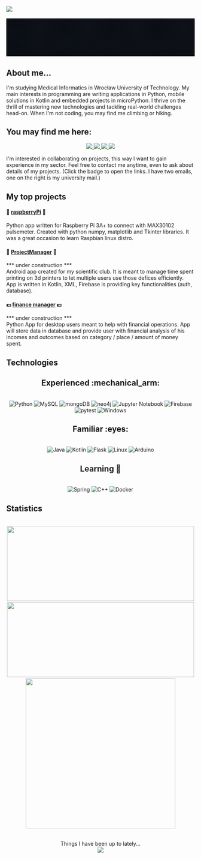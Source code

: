 ![](https://vbr.nathanchung.dev/badge?page_id=dominikcedro&lcolor=5ce1e6&color=555555&style=for-the-badge&logo=Github&hit=false)  
<div style="text-align:center;">
      <img src="./welcome.gif" alt="Your GIF Alt Text" />
</div>

## About me...
I'm studying Medical Informatics in Wrocław University of Technology. My main interests in programming are writing applications in Python, mobile solutions in Kotlin and embedded projects in microPython.  I thrive on the thrill of mastering new technologies and tackling real-world challenges head-on. When I'm not coding, you may find me climbing or hiking.

## You may find me here:

<div align="center"> 
  <a href="mailto:dominikcedroo@gmail.com">
    <img src="https://img.shields.io/badge/Gmail-D14836?style=for-the-badge&logo=gmail&logoColor=white" />
  </a>
  <a href="mailto:275306@student.pwr.edu.pl">
    <img src="https://img.shields.io/badge/Gmail-D14836?style=for-the-badge&logo=gmail&logoColor=white&labelColor=grey&color=grey" />
  </a>
  <a href="https://stackoverflow.com/users/22790179/cerodanim">
    <img src="https://img.shields.io/badge/-Stackoverflow-FE7A16?style=for-the-badge&logo=stack-overflow&logoColor=white" />
  </a>
  <a href="https://www.linkedin.com/in/ignacy-berent-74b355278" target="_blank">
    <img src="https://img.shields.io/badge/linkedin-%230077B5.svg?style=for-the-badge&logo=linkedin&logoColor=white" target="_blank" />
  </a>
  <!--
  <a href="" target="_blank">
     <img src="https://img.shields.io/badge/Portfolio-FF5722?style=for-the-badge&logo=google-chrome&logoColor=white" target="_blank" /> <!-- sqlite, safari, google-chrome are other good icon options -->
  </a>
</div>

I'm interested in collaborating on projects, this way I want to gain experience in my sector. Feel free to contact me anytime, even to ask about details of my projects. (Click the badge to open the links. I have two emails, one on the right is my university mail.)




## My top projects
#### :strawberry: [raspberryPi](https://github.com/dominikcedro/RaspberryPulseSensor) :strawberry:  
Python app written for Raspberry Pi 3A+ to connect with MAX30102 pulsemeter. Created with python numpy, matplotlib and Tkinter libraries. It was a great occasion to learn Raspbian linux distro.
#### :iphone: [ProjectManager](https://github.com/dominikcedro/3DPrintManager) :iphone:
*** under construction ***  
Android app created for my scientific club. It is meant to manage time spent printing on 3d printers to let multiple users use those defices efficiently. App is written in Kotlin, XML, Firebase is providing key functionalities (auth, database).
#### :dollar: [finance manager](https://github.com/dominikcedro/FinanceManagerApp) :dollar:
*** under construction ***  
Python App for desktop users meant to help with financial operations. App will store data in database and provide user with financial analysis of his incomes and outcomes based on category / place / amount of money spent.

## Technologies

<h2 align="center">  Experienced :mechanical_arm: </h2>

<br/>
<div align="center">
    <img width="50" src="https://user-images.githubusercontent.com/25181517/183423507-c056a6f9-1ba8-4312-a350-19bcbc5a8697.png" alt="Python" title="Python"/></code>
<img width="50" src="https://user-images.githubusercontent.com/25181517/183896128-ec99105a-ec1a-4d85-b08b-1aa1620b2046.png" alt="MySQL" title="MySQL"/></code>
<img width="50" src="https://user-images.githubusercontent.com/25181517/182884177-d48a8579-2cd0-447a-b9a6-ffc7cb02560e.png" alt="mongoDB" title="mongoDB"/></code>
<img width="50" src="https://user-images.githubusercontent.com/25181517/182884027-02cf00e4-6ac5-49a8-816d-3287a26bc5b4.png" alt="neo4j" title="neo4j"/></code>
<img width="50" src="https://user-images.githubusercontent.com/25181517/183914128-3fc88b4a-4ac1-40e6-9443-9a30182379b7.png" alt="Jupyter Notebook" title="Jupyter Notebook"/></code>
<img width="50" src="https://user-images.githubusercontent.com/25181517/189716855-2c69ca7a-5149-4647-936d-780610911353.png" alt="Firebase" title="Firebase"/></code>
<img width="50" src="https://user-images.githubusercontent.com/25181517/184117132-9e89a93b-65fb-47c3-91e7-7d0f99e7c066.png" alt="pytest" title="pytest"/></code>
<img width="50" src="https://user-images.githubusercontent.com/25181517/186884150-05e9ff6d-340e-4802-9533-2c3f02363ee3.png" alt="Windows" title="Windows"/></code>
  <br>
</div>

<h2 align="center">  Familiar :eyes: </h2>

<br/>
<div align="center">
<img width="50" src="https://user-images.githubusercontent.com/25181517/117201156-9a724800-adec-11eb-9a9d-3cd0f67da4bc.png" alt="Java" title="Java"/></code>
<img width="50" src="https://user-images.githubusercontent.com/25181517/185062810-7ee0c3d2-17f2-4a98-9d8a-a9576947692b.png" alt="Kotlin" title="Kotlin"/></code>
<img width="50" src="https://user-images.githubusercontent.com/25181517/183423775-2276e25d-d43d-4e58-890b-edbc88e915f7.png" alt="Flask" title="Flask"/></code>
<img width="50" src="https://github.com/marwin1991/profile-technology-icons/assets/76662862/2481dc48-be6b-4ebb-9e8c-3b957efe69fa" alt="Linux" title="Linux"/></code>
<img width="50" src="https://github.com/marwin1991/profile-technology-icons/assets/136815194/a57a85ba-e2dd-4036-85b6-7e1532391627" alt="Arduino" title="Arduino"/></code>
 <br>
</div>

<h2 align="center">  Learning 📖 </h2>

<br/>
<div align="center">  
	<img width="50" src="https://user-images.githubusercontent.com/25181517/117201470-f6d56780-adec-11eb-8f7c-e70e376cfd07.png" alt="Spring" title="Spring"/>  
	<img width="50" src="https://user-images.githubusercontent.com/25181517/192106073-90fffafe-3562-4ff9-a37e-c77a2da0ff58.png" alt="C++" title="C++"/>  
	<img width="50" src="https://user-images.githubusercontent.com/25181517/117207330-263ba280-adf4-11eb-9b97-0ac5b40bc3be.png" alt="Docker" title="Docker"/>  
 
 <br>
</div>




## Statistics
<br/>
<div align="center">
<img width="500" height="200" src="https://github-readme-streak-stats.herokuapp.com/?user=dominikcedro&theme=algolia&hide_border=false"/>
<img width="500" height="200" src="https://github-readme-stats.vercel.app/api?username=dominikcedro&theme=algolia&show_icons=true&hide_border=false&count_private=true"/>
<img width="400" height="400" src="https://github-readme-stats.vercel.app/api/top-langs/?username=dominikcedro&layout=pie&theme=algolia"/>

<br>
</div>

##
<div align="center">
	Things I have been up to lately...
</div>
<div align="center" style="border-radius: 10px; overflow: hidden;">
  <img width="300" src="https://media.giphy.com/media/v1.Y2lkPTc5MGI3NjExbXhhM2hteDd0eDVyaXVja2lpZ2JkdncyeHpnbm4za3ZlZnRoNmhjciZlcD12MV9pbnRlcm5hbF9naWZfYnlfaWQmY3Q9Zw/VekcnHOwOI5So/giphy.gif" style="max-width: 100%; height: auto;" />
</div>  





